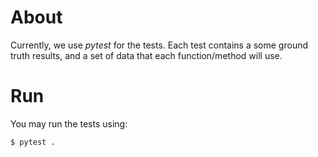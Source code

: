 # About

Currently, we use _pytest_ for the tests. Each test contains a some ground truth results, and a set of data that each function/method will use.

# Run

You may run the tests using:
```
$ pytest .
```
